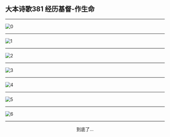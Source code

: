 
## 大本诗歌381 经历基督-作生命
        
<div id="aplayer0"></div>

---

<img alt="0" data-original="/data/d0381/0.png">

---

<img alt="1" data-original="/data/d0381/1.png">

---

<img alt="2" data-original="/data/d0381/2.png">

---

<img alt="3" data-original="/data/d0381/3.png">

---

<img alt="4" data-original="/data/d0381/4.png">

---

<img alt="5" data-original="/data/d0381/5.png">

---

<img alt="6" data-original="/data/d0381/6.png">

---

<p style="text-align: center">到底了...</p>

<script src="/js/dist-view.js"></script>

<script>
MAIN.id = 'd0381';
        
const ap0 = new APlayer({
    container: document.getElementById('aplayer0'),
    volume: 1,
    loop: 'none',
    preload: 'none',
    audio: [{
        name: '大本诗歌381.mp3',
        artist: '大本诗歌',
        url: 'https://res.wx.qq.com/voice/getvoice?mediaid=MzI0NTk3MDM5M18yMjQ3NDkyMTgw',
        cover: '/favicon'
    }]
});
</script>
